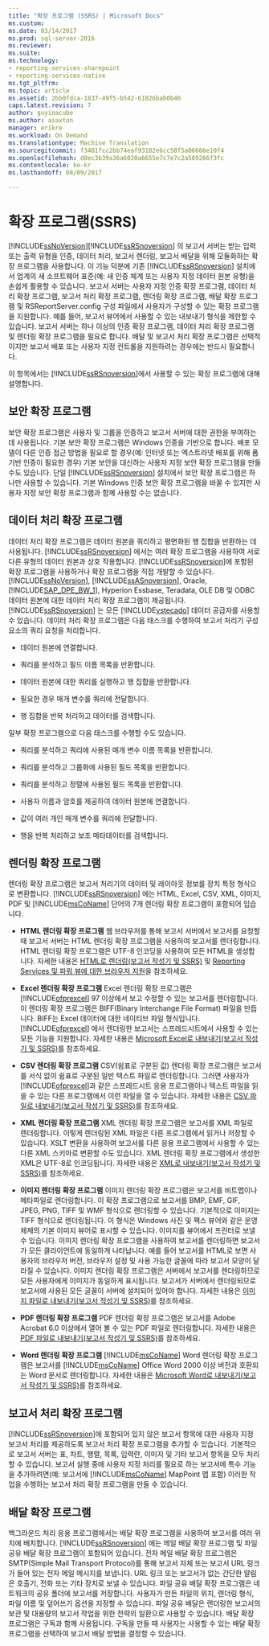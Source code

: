 ```yaml
---
title: "확장 프로그램 (SSRS) | Microsoft Docs"
ms.custom: 
ms.date: 03/14/2017
ms.prod: sql-server-2016
ms.reviewer: 
ms.suite: 
ms.technology:
- reporting-services-sharepoint
- reporting-services-native
ms.tgt_pltfrm: 
ms.topic: article
ms.assetid: 2bb0fdca-1837-49f5-b542-61826bab0b46
caps.latest.revision: 7
author: guyinacube
ms.author: asaxton
manager: erikre
ms.workload: On Demand
ms.translationtype: Machine Translation
ms.sourcegitcommit: f3481fcc2bb74eaf93182e6cc58f5a06666e10f4
ms.openlocfilehash: d8ec3b39a36a6020a6655e7c7e7c2a589266f3fc
ms.contentlocale: ko-kr
ms.lasthandoff: 08/09/2017

---
```

# <a name="extensions-ssrs"></a>확장 프로그램(SSRS)
  [!INCLUDE[ssNoVersion](../includes/ssnoversion-md.md)][!INCLUDE[ssRSnoversion](../includes/ssrsnoversion-md.md)] 의 보고서 서버는 받는 입력 또는 출력 유형을 인증, 데이터 처리, 보고서 렌더링, 보고서 배달을 위해 모듈화하는 확장 프로그램을 사용합니다. 이 기능 덕분에 기존 [!INCLUDE[ssRSnoversion](../includes/ssrsnoversion-md.md)] 설치에서 업계의 새 소프트웨어 표준(예: 새 인증 체계 또는 사용자 지정 데이터 원본 유형)을 손쉽게 활용할 수 있습니다. 보고서 서버는 사용자 지정 인증 확장 프로그램, 데이터 처리 확장 프로그램, 보고서 처리 확장 프로그램, 렌더링 확장 프로그램, 배달 확장 프로그램 및 RSReportServer.config 구성 파일에서 사용자가 구성할 수 있는 확장 프로그램을 지원합니다. 예를 들어, 보고서 뷰어에서 사용할 수 있는 내보내기 형식을 제한할 수 있습니다. 보고서 서버는 하나 이상의 인증 확장 프로그램, 데이터 처리 확장 프로그램 및 렌더링 확장 프로그램을 필요로 합니다. 배달 및 보고서 처리 확장 프로그램은 선택적이지만 보고서 배포 또는 사용자 지정 컨트롤을 지원하려는 경우에는 반드시 필요합니다.  
  
 이 항목에서는 [!INCLUDE[ssRSnoversion](../includes/ssrsnoversion-md.md)]에서 사용할 수 있는 확장 프로그램에 대해 설명합니다.  
  
## <a name="security-extensions"></a>보안 확장 프로그램  
 보안 확장 프로그램은 사용자 및 그룹을 인증하고 보고서 서버에 대한 권한을 부여하는 데 사용됩니다. 기본 보안 확장 프로그램은 Windows 인증을 기반으로 합니다. 배포 모델이 다른 인증 접근 방법을 필요로 할 경우(예: 인터넷 또는 엑스트라넷 배포를 위해 폼 기반 인증이 필요한 경우) 기본 보안을 대신하는 사용자 지정 보안 확장 프로그램을 만들 수도 있습니다. 단일 [!INCLUDE[ssRSnoversion](../includes/ssrsnoversion-md.md)] 설치에서 보안 확장 프로그램은 하나만 사용할 수 있습니다. 기본 Windows 인증 보안 확장 프로그램을 바꿀 수 있지만 사용자 지정 보안 확장 프로그램과 함께 사용할 수는 없습니다.  
  
## <a name="data-processing-extensions"></a>데이터 처리 확장 프로그램  
 데이터 처리 확장 프로그램은 데이터 원본을 쿼리하고 평면화된 행 집합을 반환하는 데 사용됩니다. [!INCLUDE[ssRSnoversion](../includes/ssrsnoversion-md.md)] 에서는 여러 확장 프로그램을 사용하여 서로 다른 유형의 데이터 원본과 상호 작용합니다. [!INCLUDE[ssRSnoversion](../includes/ssrsnoversion-md.md)]에 포함된 확장 프로그램을 사용하거나 확장 프로그램을 직접 개발할 수 있습니다. [!INCLUDE[ssNoVersion](../includes/ssnoversion-md.md)], [!INCLUDE[ssASnoversion](../includes/ssasnoversion-md.md)], Oracle, [!INCLUDE[SAP_DPE_BW_1](../includes/sap-dpe-bw-1-md.md)], Hyperion Essbase, Teradata, OLE DB 및 ODBC 데이터 원본에 대한 데이터 처리 확장 프로그램이 제공됩니다. [!INCLUDE[ssRSnoversion](../includes/ssrsnoversion-md.md)] 는 모든 [!INCLUDE[vstecado](../includes/vstecado-md.md)] 데이터 공급자를 사용할 수 있습니다. 데이터 처리 확장 프로그램은 다음 태스크를 수행하여 보고서 처리기 구성 요소의 쿼리 요청을 처리합니다.  
  
-   데이터 원본에 연결합니다.  
  
-   쿼리를 분석하고 필드 이름 목록을 반환합니다.  
  
-   데이터 원본에 대한 쿼리를 실행하고 행 집합을 반환합니다.  
  
-   필요한 경우 매개 변수를 쿼리에 전달합니다.  
  
-   행 집합을 반복 처리하고 데이터를 검색합니다.  
  
 일부 확장 프로그램으로 다음 태스크를 수행할 수도 있습니다.  
  
-   쿼리를 분석하고 쿼리에 사용된 매개 변수 이름 목록을 반환합니다.  
  
-   쿼리를 분석하고 그룹화에 사용된 필드 목록을 반환합니다.  
  
-   쿼리를 분석하고 정렬에 사용된 필드 목록을 반환합니다.  
  
-   사용자 이름과 암호를 제공하여 데이터 원본에 연결합니다.  
  
-   값이 여러 개인 매개 변수를 쿼리에 전달합니다.  
  
-   행을 반복 처리하고 보조 메타데이터를 검색합니다.  
  
## <a name="rendering-extensions"></a>렌더링 확장 프로그램  
 렌더링 확장 프로그램은 보고서 처리기의 데이터 및 레이아웃 정보를 장치 특정 형식으로 변환합니다. [!INCLUDE[ssRSnoversion](../includes/ssrsnoversion-md.md)] 에는 HTML, Excel, CSV, XML, 이미지, PDF 및 [!INCLUDE[msCoName](../includes/msconame-md.md)] 단어의 7개 렌더링 확장 프로그램이 포함되어 입습니다.  
  
-   **HTML 렌더링 확장 프로그램** 웹 브라우저를 통해 보고서 서버에서 보고서를 요청할 때 보고서 서버는 HTML 렌더링 확장 프로그램을 사용하여 보고서를 렌더링합니다. HTML 렌더링 확장 프로그램은 UTF-8 인코딩을 사용하여 모든 HTML을 생성합니다. 자세한 내용은 [HTML로 렌더링&#40;보고서 작성기 및 SSRS&#41;](../reporting-services/report-builder/rendering-to-html-report-builder-and-ssrs.md) 및 [Reporting Services 및 파워 뷰에 대한 브라우저 지원](../reporting-services/browser-support-for-reporting-services-and-power-view.md)을 참조하세요.  
  
-   **Excel 렌더링 확장 프로그램** Excel 렌더링 확장 프로그램은 [!INCLUDE[ofprexcel](../includes/ofprexcel-md.md)] 97 이상에서 보고 수정할 수 있는 보고서를 렌더링합니다. 이 렌더링 확장 프로그램은 BIFF(Binary Interchange File Format) 파일을 만듭니다. BIFF는 Excel 데이터에 대한 네이티브 파일 형식입니다. [!INCLUDE[ofprexcel](../includes/ofprexcel-md.md)] 에서 렌더링한 보고서는 스프레드시트에서 사용할 수 있는 모든 기능을 지원합니다. 자세한 내용은 [Microsoft Excel로 내보내기&#40;보고서 작성기 및 SSRS&#41;](../reporting-services/report-builder/exporting-to-microsoft-excel-report-builder-and-ssrs.md)를 참조하세요.  
  
-   **CSV 렌더링 확장 프로그램** CSV(쉼표로 구분된 값) 렌더링 확장 프로그램은 보고서를 서식 없이 쉼표로 구분된 일반 텍스트 파일로 렌더링합니다. 그러면 사용자가 [!INCLUDE[ofprexcel](../includes/ofprexcel-md.md)]과 같은 스프레드시트 응용 프로그램이나 텍스트 파일을 읽을 수 있는 다른 프로그램에서 이런 파일을 열 수 있습니다. 자세한 내용은 [CSV 파일로 내보내기&#40;보고서 작성기 및 SSRS&#41;](../reporting-services/report-builder/exporting-to-a-csv-file-report-builder-and-ssrs.md)를 참조하세요.  
  
-   **XML 렌더링 확장 프로그램** XML 렌더링 확장 프로그램은 보고서를 XML 파일로 렌더링합니다. 이렇게 렌더링된 XML 파일은 다른 프로그램에서 읽거나 저장할 수 있습니다. XSLT 변환을 사용하여 보고서를 다른 응용 프로그램에서 사용할 수 있는 다른 XML 스키마로 변환할 수도 있습니다. XML 렌더링 확장 프로그램에서 생성한 XML은 UTF-8로 인코딩됩니다. 자세한 내용은 [XML로 내보내기&#40;보고서 작성기 및 SSRS&#41;](../reporting-services/report-builder/exporting-to-xml-report-builder-and-ssrs.md)를 참조하세요.  
  
-   **이미지 렌더링 확장 프로그램** 이미지 렌더링 확장 프로그램은 보고서를 비트맵이나 메타파일로 렌더링합니다. 이 확장 프로그램으로 보고서를 BMP, EMF, GIF, JPEG, PNG, TIFF 및 WMF 형식으로 렌더링할 수 있습니다. 기본적으로 이미지는 TIFF 형식으로 렌더링됩니다. 이 형식은 Windows 사진 및 팩스 뷰어와 같은 운영 체제의 기본 이미지 뷰어로 표시할 수 있습니다. 이미지를 뷰어에서 프린터로 보낼 수 있습니다. 이미지 렌더링 확장 프로그램을 사용하여 보고서를 렌더링하면 보고서가 모든 클라이언트에 동일하게 나타납니다. 예를 들어 보고서를 HTML로 보면 사용자의 브라우저 버전, 브라우저 설정 및 사용 가능한 글꼴에 따라 보고서 모양이 달라질 수 있습니다. 이미지 렌더링 확장 프로그램은 서버에서 보고서를 렌더링하므로 모든 사용자에게 이미지가 동일하게 표시됩니다. 보고서가 서버에서 렌더링되므로 보고서에 사용된 모든 글꼴이 서버에 설치되어 있어야 합니다. 자세한 내용은 [이미지 파일로 내보내기&#40;보고서 작성기 및 SSRS&#41;](../reporting-services/report-builder/exporting-to-an-image-file-report-builder-and-ssrs.md)를 참조하세요.  
  
-   **PDF 렌더링 확장 프로그램** PDF 렌더링 확장 프로그램은 보고서를 Adobe Acrobat 6.0 이상에서 열어 볼 수 있는 PDF 파일로 렌더링합니다. 자세한 내용은 [PDF 파일로 내보내기&#40;보고서 작성기 및 SSRS&#41;](../reporting-services/report-builder/exporting-to-a-pdf-file-report-builder-and-ssrs.md)를 참조하세요.  
  
-   **Word 렌더링 확장 프로그램**   [!INCLUDE[msCoName](../includes/msconame-md.md)] Word 렌더링 확장 프로그램은 보고서를 [!INCLUDE[msCoName](../includes/msconame-md.md)] Office Word 2000 이상 버전과 호환되는 Word 문서로 렌더링합니다. 자세한 내용은 [Microsoft Word로 내보내기&#40;보고서 작성기 및 SSRS&#41;](../reporting-services/report-builder/exporting-to-microsoft-word-report-builder-and-ssrs.md)를 참조하세요.  
  
## <a name="report-processing-extensions"></a>보고서 처리 확장 프로그램  
 [!INCLUDE[ssRSnoversion](../includes/ssrsnoversion-md.md)]에 포함되어 있지 않은 보고서 항목에 대한 사용자 지정 보고서 처리를 제공하도록 보고서 처리 확장 프로그램을 추가할 수 있습니다. 기본적으로 보고서 서버는 표, 차트, 행렬, 목록, 입력란, 이미지 및 기타 보고서 항목을 모두 처리할 수 있습니다. 보고서 실행 중에 사용자 지정 처리를 필요로 하는 보고서에 특수 기능을 추가하려면(예: 보고서에 [!INCLUDE[msCoName](../includes/msconame-md.md)] MapPoint 맵 포함) 이러한 작업을 수행하는 보고서 처리 확장 프로그램을 만들 수 있습니다.  
  
## <a name="delivery-extensions"></a>배달 확장 프로그램  
 백그라운드 처리 응용 프로그램에서는 배달 확장 프로그램을 사용하여 보고서를 여러 위치에 배치합니다. [!INCLUDE[ssRSnoversion](../includes/ssrsnoversion-md.md)] 에는 메일 배달 확장 프로그램 및 파일 공유 배달 확장 프로그램이 포함되어 있습니다. 전자 메일 배달 확장 프로그램은 SMTP(Simple Mail Transport Protocol)를 통해 보고서 자체 또는 보고서 URL 링크가 들어 있는 전자 메일 메시지를 보냅니다. URL 링크 또는 보고서가 없는 간단한 알림은 호출기, 전화 또는 기타 장치로 보낼 수 있습니다. 파일 공유 배달 확장 프로그램은 네트워크의 공유 폴더에 보고서를 저장합니다. 사용자가 만든 파일의 위치, 렌더링 형식, 파일 이름 및 덮어쓰기 옵션을 지정할 수 있습니다. 파일 공유 배달은 렌더링한 보고서의 보관 및 대용량의 보고서 작업을 위한 전략의 일환으로 사용할 수 있습니다. 배달 확장 프로그램은 구독과 함께 사용됩니다. 구독을 만들 때 사용자는 사용할 수 있는 배달 확장 프로그램을 선택하여 보고서 배달 방법을 결정할 수 있습니다.  
  
  

